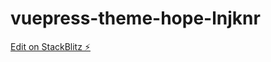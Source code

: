 # vuepress-theme-hope-lnjknr

[Edit on StackBlitz ⚡️](https://stackblitz.com/edit/vuepress-theme-hope-lnjknr)